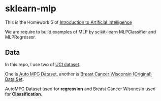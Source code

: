 # sklearn-mlp
This is the Homework 5 of [Introduction to Artificial Intelligence](http://class-qry.acad.ncku.edu.tw/syllabus/online_display.php?syear=0108&sem=2&co_no=H335800&class_code=)

We are require to build examples of MLP by scikit-learn MLPClassifier and MLPRegressor.

## Data 
In this repo, I use two of [UCI dataset](https://archive.ics.uci.edu/ml/datasets.php).

One is [Auto MPG Dataset](https://archive.ics.uci.edu/ml/datasets/Auto+MPG), another is [Breast Cancer Wisconsin (Original) Data Set](https://archive.ics.uci.edu/ml/datasets/Breast+Cancer+Wisconsin+%28Original%29).

AutoMPG Dataset used for **regression** and Breast Cancer Wisoncsin used for **Classification**.
